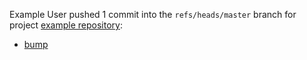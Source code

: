 Example User pushed 1 commit into the `refs/heads/master` branch for project [example repository](http://gitlab.example.com/root/example-repository):
* [bump](http://gitlab.example.com/root/example-repository/commit/2e03a84ed69727606a8d662b60125c6c48f6484f)
